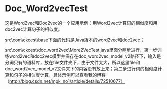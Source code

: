# Doc_Word2vecTest
这是Word2vec和Doc2vec的一个应用示例：用Word2vec计算词的相似度和用doc2vec计算句子的相似度。  

src\com\ckcest\base下面的代码是Java版本的word2vec和doc2vec； 

src\com\ckcest\doc_word2vec\More2VecTest.java里面分两步进行，第一步训练word2vec和doc2vec模型并保存在doc_word2vec_model_v2路径下，输入是分词只有的语料库，放在file文件夹下，由于文件太大，所以这里file和doc_word2vec_model_v2文件夹下的内容没有放上来；第二步进行词的相似度计算和句子的相似度计算，具体示例可以查看我的博客（http://blog.csdn.net/mpk_no1/article/details/72510677）
